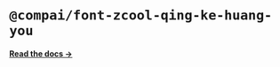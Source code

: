 # `@compai/font-zcool-qing-ke-huang-you`

[**Read the docs &rarr;**](https://components.ai/docs/typefaces/zcool-qing-ke-huang-you)
